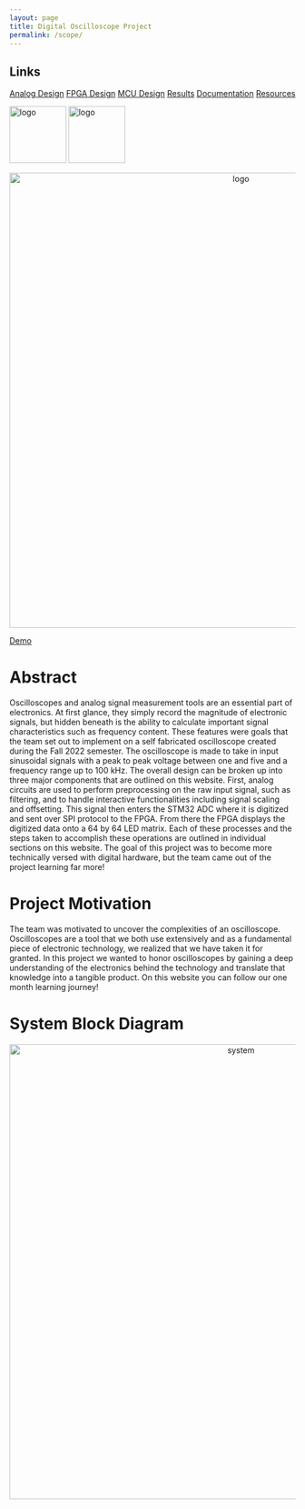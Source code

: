 ```yaml
---
layout: page
title: Digital Oscilloscope Project
permalink: /scope/
---
```


## Links

[Analog Design](/analogdesign.html)
[FPGA Design](/fpgadesign.html)
[MCU Design](/mcudesign.html)
[Results](/results.html)
[Documentation](/documentation.html)
[Resources](/resources.html)


<div style="text-align: left">
  <img src="../assets/img/hmc_logo.png" alt="logo" width="100" />
  <img src="../assets/img/Logo.png" alt="logo" width="100" />
</div>

<n></n>
<div style="text-align: center">
  <img src="../assets/img/scope.jpg" alt="logo" width="800" />
</div>
<n></n>

[Demo](https://www.youtube.com/watch?v=X-L50WvtRKw)

# Abstract
Oscilloscopes and analog signal measurement tools are an essential part of electronics. At first glance, they simply record the magnitude of electronic signals, but hidden beneath is the ability to calculate important signal characteristics such as frequency content. These features were goals that the team set out to implement on a self fabricated oscilloscope created during the Fall 2022 semester. The oscilloscope is made to take in input sinusoidal signals with a peak to peak voltage between one and five and a frequency range up to 100 kHz. The overall design can be broken up into three major components that are outlined on this website. First, analog circuits are used to perform preprocessing on the raw input signal, such as filtering, and to handle interactive functionalities including signal scaling and offsetting. This signal then enters the STM32 ADC where it is digitized and sent over SPI protocol to the FPGA. From there the FPGA displays the digitized data onto a 64 by 64 LED matrix. Each of these processes and the steps taken to accomplish these operations are outlined in individual sections on this website. The goal of this project was to become more technically versed with digital hardware, but the team came out of the project learning far more!
<n></n>

# Project Motivation
The team was motivated to uncover the complexities of an oscilloscope. Oscilloscopes are a tool that we both use extensively and as a fundamental piece of electronic technology, we realized that we have taken it for granted. In this project we wanted to honor oscilloscopes by gaining a deep understanding of the electronics behind the technology and translate that knowledge into a tangible product. On this website you can follow our one month learning journey!
<n></n>

# System Block Diagram

<div style="text-align: center">
  <img src="../assets/schematics/system_block_diagram.png" alt="system" width="800" />
</div>
